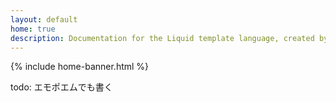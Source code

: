 ```yaml
---
layout: default
home: true
description: Documentation for the Liquid template language, created by Shopify.
---
```


{% include home-banner.html %}

todo: エモポエムでも書く

<!-- ## Used by -->
<!--  -->
<!-- {% include home-users-grid.html %} -->
